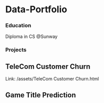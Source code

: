 # Data-Portfolio

### Education
Diploma in CS @Sunway

### Projects
## TeleCom Customer Churn
Link: /assets/TeleCom Customer Churn.html
## Game Title Prediction
